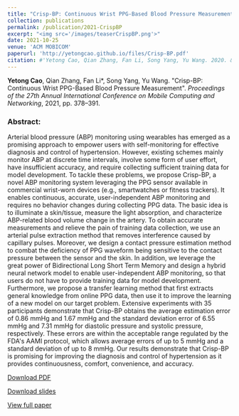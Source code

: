 ```yaml
---
title: "Crisp-BP: Continuous Wrist PPG-Based Blood Pressure Measurement"
collection: publications
permalink: /publication/2021-CrispBP
excerpt: "<img src='/images/teaserCrispBP.png'>"
date: 2021-10-25
venue: 'ACM MOBICOM'
paperurl: 'http://yetongcao.github.io/files/Crisp-BP.pdf'
citation: #'Yetong Cao, Qian Zhang, Fan Li, Song Yang, Yu Wang. 2020. &quot;EarAce: Empowering Versatile Acoustic Sensing via Earable Active Noise Cancellation Platform.&quot; <i>Proceedings of the ACM on Interactive, Mobile, Wearable and Ubiquitous Technologies</i>. 7(2), 1-23.'
---
```

**Yetong Cao**, Qian Zhang, Fan Li*, Song Yang, Yu Wang. "Crisp-BP: Continuous Wrist PPG-Based Blood Pressure Measurement". _Proceedings of the 27th Annual International Conference on Mobile Computing and Networking_, 2021, pp. 378–391.


### Abstract:
Arterial blood pressure (ABP) monitoring using wearables has emerged as a promising approach to empower users with self-monitoring for effective diagnosis and control of hypertension. However, existing schemes mainly monitor ABP at discrete time intervals, involve some form of user effort, have insufficient accuracy, and require collecting sufficient training data for model development. To tackle these problems, we propose Crisp-BP, a novel ABP monitoring system leveraging the PPG sensor available in commercial wrist-worn devices (e.g., smartwatches or fitness trackers). It enables continuous, accurate, user-independent ABP monitoring and requires no behavior changes during collecting PPG data. The basic idea is to illuminate a skin/tissue, measure the light absorption, and characterize ABP-related blood volume change in the artery. To obtain accurate measurements and relieve the pain of training data collection, we use an arterial pulse extraction method that removes interference caused by capillary pulses. Moreover, we design a contact pressure estimation method to combat the deficiency of PPG waveform being sensitive to the contact pressure between the sensor and the skin. In addition, we leverage the great power of Bidirectional Long Short Term Memory and design a hybrid neural network model to enable user-independent ABP monitoring, so that users do not have to provide training data for model development. Furthermore, we propose a transfer learning method that first extracts general knowledge from online PPG data, then use it to improve the learning of a new model on our target problem. Extensive experiments with 35 participants demonstrate that Crisp-BP obtains the average estimation error of 0.86 mmHg and 1.67 mmHg and the standard deviation error of 6.55 mmHg and 7.31 mmHg for diastolic pressure and systolic pressure, respectively. These errors are within the acceptable range regulated by the FDA's AAMI protocol, which allows average errors of up to 5 mmHg and a standard deviation of up to 8 mmHg. Our results demonstrate that Crisp-BP is promising for improving the diagnosis and control of hypertension as it provides continuousness, comfort, convenience, and accuracy.

[<ins>Download PDF</ins>](../files/Crisp-BP.pdf)

[<ins>Download slides</ins>](../files/Mobicom-15min.pptx)

[<ins>View full paper</ins>](https://dl.acm.org/doi/abs/10.1145/3447993.3483241)
